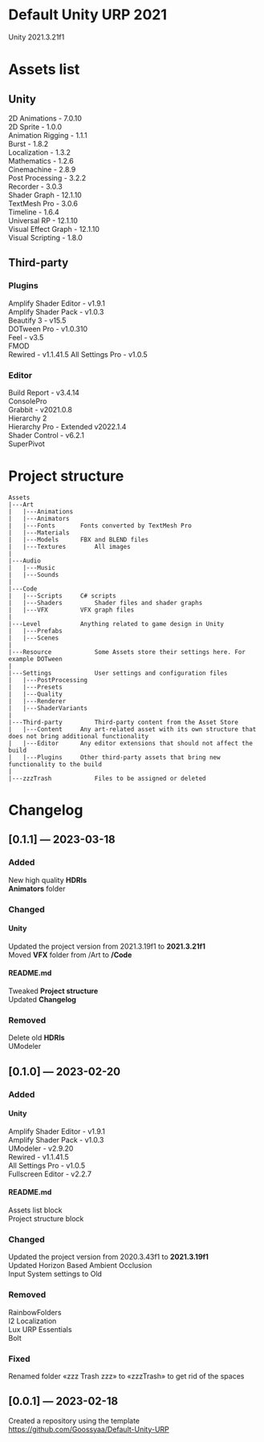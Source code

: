 # Default Unity URP 2021
Unity 2021.3.21f1
  
# Assets list
## Unity
2D Animations - 7.0.10  
2D Sprite - 1.0.0  
Animation Rigging - 1.1.1  
Burst - 1.8.2  
Localization - 1.3.2  
Mathematics - 1.2.6  
Cinemachine - 2.8.9  
Post Processing - 3.2.2  
Recorder - 3.0.3  
Shader Graph - 12.1.10  
TextMesh Pro - 3.0.6  
Timeline - 1.6.4  
Universal RP - 12.1.10  
Visual Effect Graph - 12.1.10  
Visual Scripting - 1.8.0  
  
## Third-party
### Plugins
Amplify Shader Editor - v1.9.1  
Amplify Shader Pack - v1.0.3  
Beautify 3 - v15.5  
DOTween Pro - v1.0.310  
Feel - v3.5  
FMOD  
Rewired - v1.1.41.5 
All Settings Pro - v1.0.5  

### Editor
Build Report - v3.4.14  
ConsolePro  
Grabbit - v2021.0.8  
Hierarchy 2  
Hierarchy Pro - Extended v2022.1.4  
Shader Control - v6.2.1  
SuperPivot  
  
# Project structure
```
Assets
|---Art
|	|---Animations
|	|---Animators
|	|---Fonts		Fonts converted by TextMesh Pro 
|	|---Materials
|	|---Models		FBX and BLEND files
|	|---Textures		All images 
|
|---Audio
|	|---Music
|	|---Sounds
|
|---Code
| 	|---Scripts		C# scripts
| 	|---Shaders 		Shader files and shader graphs
|	|---VFX			VFX graph files
|
|---Level 			Anything related to game design in Unity
| 	|---Prefabs
| 	|---Scenes
|
|---Resource			Some Assets store their settings here. For example DOTween
|
|---Settings			User settings and configuration files
| 	|---PostProcessing
| 	|---Presets
| 	|---Quality
| 	|---Renderer
| 	|---ShaderVariants
|
|---Third-party			Third-party content from the Asset Store
| 	|---Content		Any art-related asset with its own structure that does not bring additional functionality
| 	|---Editor		Any editor extensions that should not affect the build
| 	|---Plugins		Other third-party assets that bring new functionality to the build
|
|---zzzTrash			Files to be assigned or deleted

```


# Changelog
## [0.1.1] — 2023-03-18

### Added
New high quality **HDRIs**  
**Animators** folder


### Changed
#### Unity
Updated the project version from 2021.3.19f1 to **2021.3.21f1**  
Moved **VFX** folder from /Art to **/Code**

#### README.md
Tweaked **Project structure**  
Updated **Changelog**


### Removed
Delete old **HDRIs**  
UModeler


## [0.1.0] — 2023-02-20

### Added
#### Unity
Amplify Shader Editor - v1.9.1  
Amplify Shader Pack - v1.0.3  
UModeler - v2.9.20  
Rewired - v1.1.41.5  
All Settings Pro - v1.0.5  
Fullscreen Editor - v2.2.7
#### README.md
Assets list block  
Project structure block  

### Changed
Updated the project version from 2020.3.43f1 to **2021.3.19f1**  
Updated Horizon Based Ambient Occlusion  
Input System settings to Old  

### Removed
RainbowFolders  
I2 Localization  
Lux URP Essentials  
Bolt  

### Fixed 
Renamed folder «zzz Trash zzz» to «zzzTrash» to get rid of the spaces  
  
## [0.0.1] — 2023-02-18

Created a repository using the template https://github.com/Goossyaa/Default-Unity-URP  